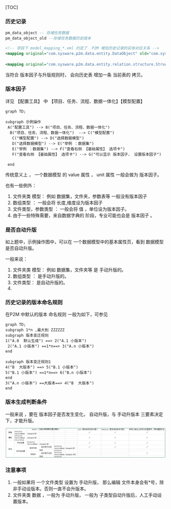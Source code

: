 [TOC]

### 历史记录

```sql
pm_data_object -- 存储任务数据 
pm_data_object_old --存储任务数据历史版本
```

```xml
<!-- 项目下 model_mapping_*.xml 约定了  P2M 增加历史记录的实体对应关系 -->
<mapping original="com.sysware.p2m.data.entity.DataObject" old="com.sysware.p2m.data.entity.DataObjectOld"/>  

<mapping original="com.sysware.p2m.data.entity.relation.structure.StructureRelation" old="com.sysware.p2m.data.entity.relation.structure.StructureRelationOld"/>

```



当符合 版本因子与升版规则时， 会向历史表 增加一条 当前表的 拷贝。



### 版本因子

详见 【配置工具】 中 【项目、任务、流程、数据一体化】【模型配置】 

```mermaid
graph TD;

subgraph 示例操作
 A("配置工具") --> B("项目、任务、流程、数据一体化") 
  B("项目、任务、流程、数据一体化")  --> C("模型配置")
   C("模型配置") --> D("选择数据模型")
   D("选择数据模型") --> E("举例 ：数据集") 
   E("举例 ：数据集") --> F("查看右侧 【基础属性】 选项卡")
   F("查看右侧 【基础属性】 选项卡") --> G("可以显示 版本因子， 设置版本因子")
 
 end

```

传统意义上 ， 一个数据模型  的 value 属性 ， unit 属性 一般会做为 版本因子。

也有一些例外：

1. 文件夹类 模型： 例如 数据集，文件夹，参数表等 一般没有版本因子
2. 数组类型 ： 一般会将 长度,维度设为版本因子
3. 文件类型，参数类型 ： 一般会将 值 ，单位设为版本因子。
4. 由于一些特殊需要，来自数据字典的  阶段，专业可能也会是 版本因子 。



### 是否自动升版

如上题中，示例操作图中，可以在 一个数据模型中的基本属性页，看到 数据模型是否自动升版。



一般来说：

1. 文件夹类 模型： 例如 数据集，文件夹等 是 手动升版的。
2. 数组类型 ： 是手动升版的。
3. 文件类型： 是自动升版的。
4. 



### 历史记录的版本命名规则



在P2M 中默认的版本 命名规则 一般为如下，可参见 

```mermaid
graph TD;
subgraph 1*n ,最大到 ZZZZZZ 
subgraph 版本变迁规则
1("A.0  默认生成") ==> 2("A.1 小版本") 
 2("A.1 小版本") ==1*n==> 3("A.n 小版本")
end

subgraph 版本变迁规则1
4("B  大版本") ==> 5("B.1 小版本") 
5("B.1 小版本") ==1*n==> 6("B.n 小版本")
end
3("A.n 小版本") ==大版本==> 4("B  大版本")
end
```



### 版本生成判断条件



一般来说 ，要在 版本因子是否发生变化， 自动升版，与 手动升版本  三要素决定下，才能升版。

![dataversionchanged](dataversionchanged.png)



### 注意事项

1. 一般如果将 一个文件类型 设置为 手动升版， 那么编辑 文件本身会有*号，除非手动设版本。否则一直不会升版本。
2. 文件夹类 数据 ，一般为 手动升版， 一般为 子类型自动升版后，人工手动设置版本。